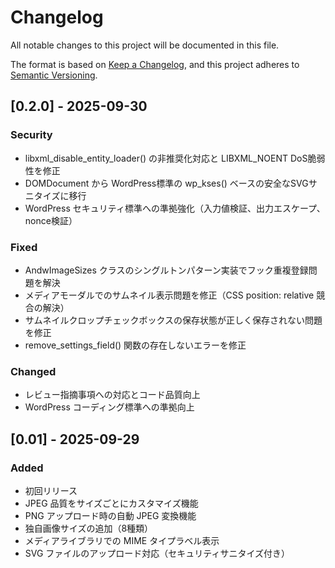 # Changelog

All notable changes to this project will be documented in this file.

The format is based on [Keep a Changelog](https://keepachangelog.com/en/1.0.0/),
and this project adheres to [Semantic Versioning](https://semver.org/spec/v2.0.0.html).

## [0.2.0] - 2025-09-30

### Security
- libxml_disable_entity_loader() の非推奨化対応と LIBXML_NOENT DoS脆弱性を修正
- DOMDocument から WordPress標準の wp_kses() ベースの安全なSVGサニタイズに移行
- WordPress セキュリティ標準への準拠強化（入力値検証、出力エスケープ、nonce検証）

### Fixed
- AndwImageSizes クラスのシングルトンパターン実装でフック重複登録問題を解決
- メディアモーダルでのサムネイル表示問題を修正（CSS position: relative 競合の解決）
- サムネイルクロップチェックボックスの保存状態が正しく保存されない問題を修正
- remove_settings_field() 関数の存在しないエラーを修正

### Changed
- レビュー指摘事項への対応とコード品質向上
- WordPress コーディング標準への準拠向上

## [0.01] - 2025-09-29

### Added
- 初回リリース
- JPEG 品質をサイズごとにカスタマイズ機能
- PNG アップロード時の自動 JPEG 変換機能
- 独自画像サイズの追加（8種類）
- メディアライブラリでの MIME タイプラベル表示
- SVG ファイルのアップロード対応（セキュリティサニタイズ付き）